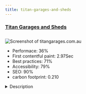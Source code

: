 ```yaml
---
title: titan-garages-and-sheds
---
```


<div style="height: 3rem">
  <a href="https://titangarages.com.au"><h3>Titan Garages and Sheds</h3></a>
</div>
<img loading="lazy" src="/images/thumbs/titangarages.com.au.jpg" alt="Screenshot of titangarages.com.au" />
<ul>
  <li>Performace: 36%</li>
  <li>
    First contentful paint:
    2.97Sec
  </li>
  <li>Best practices: 71%</li>
  <li>Accessibility: 79%</li>
  <li>SEO: 90%</li>
  <li>carbon footprint: 0.210</li>
</ul>
<details>
  <summary>Description</summary>
  <p>Titan Enterprises (QLD) Pty Ltd is one of Australia's great success stories. From humble beginnings the company has grown to be one of the largest and most successful steel building manufacturers in the country.

Titan sells Domestic and Commercial Garages, Sheds, Toolsheds, Carports and Houses.The Titan website is actually one of 3 separate websites running off the same Joomla installation using SEBLOD's multisite functionality. The website features a range of custom functionality provided by SEBLOD custom content types and search & list types, including:

- Image slideshow
- Gallery
- Places
- Testimonials
- Videos
- Product listings
- Contact / Enquiry forms</p>
</details>


